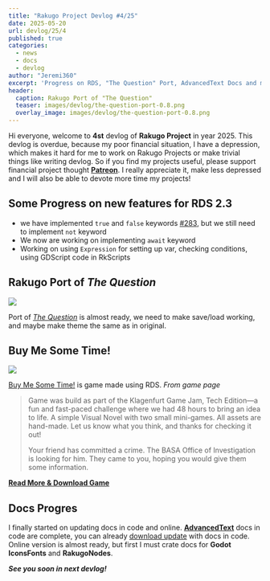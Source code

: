 ```yaml
---
title: "Rakugo Project Devlog #4/25"
date: 2025-05-20
url: devlog/25/4
published: true
categories:
  - news
  - docs
  - devlog
author: "Jeremi360"
excerpt: 'Progress on RDS, "The Question" Port, AdvancedText Docs and more'
header:
  caption: Rakugo Port of "The Question"
  teaser: images/devlog/the-question-port-0.8.png
  overlay_image: images/devlog/the-question-port-0.8.png
---
```


Hi everyone, welcome to **4st** devlog of **Rakugo Project** in year 2025.
This devlog is overdue, because my poor financial situation, I have a depression,
which makes it hard for me to work on Rakugo Projects or make trivial things like writing devlog.
So if you find my projects useful, please support financial project thought **[Patreon]**.
I really appreciate it, make less depressed and I will also be able to devote more time my projects!

## Some Progress on new features for RDS 2.3

- we have implemented `true` and `false` keywords [#283],
  but we still need to implement `not` keyword
- We now are working on implementing `await` keyword
- Working on using `Expression` for setting up var,
  checking conditions, using GDScript code in RkScripts

## Rakugo Port of _The Question_

![](devlog/the-question-port-0.8.png)

Port of _[The Question]_ is almost ready,
we need to make save/load working,
and maybe make theme the same as in original.

## Buy Me Some Time!

![](https://img.itch.zone/aW1nLzIwNzA1ODY0LnBuZw==/original/ScLtjL.png)

[Buy Me Some Time!] is game made using RDS.
_From game page_

> Game was build as part of the Klagenfurt Game Jam, Tech Edition—a fun
> and fast-paced challenge where we had 48 hours to bring an idea to life.
> A simple Visual Novel with two small mini-games. All assets are hand-made.
> Let us know what you think, and thanks for checking it out!
>
> Your friend has committed a crime.
> The BASA Office of Investigation is looking for him.
> They came to you, hoping you would give them some information.

[**Read More & Download Game**][Buy Me Some Time!]

## Docs Progres

I finally started on updating docs in code and online.
**[AdvancedText]** docs in code are complete,
you can already [download update][AdvancedText] with docs in code.
Online version is almost ready, but first
I must crate docs for **Godot IconsFonts** and **RakugoNodes**.

_**See you soon in next devlog!**_

[Buy Me Some Time!]: https://emu42.itch.io/buy-me-some-time
[The Question]: https://github.com/rakugoteam/The-Question
[AdvancedText]: https://github.com/rakugoteam/AdvancedText/releases/latest
[Patreon]: https://www.patreon.com/rakguoteam
[#283]: https://github.com/rakugoteam/Rakugo-Dialogue-System/pull/283
